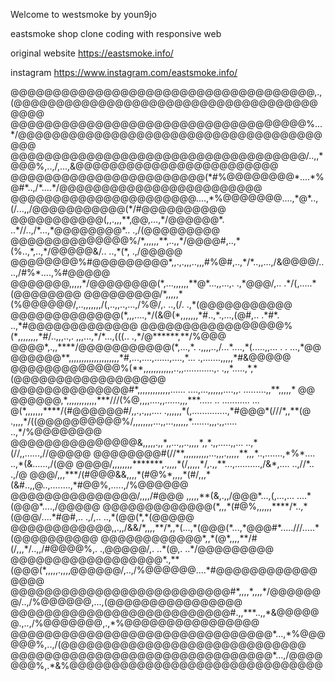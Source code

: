 Welcome to westsmoke by youn9jo

eastsmoke shop clone coding with responsive web 

original website
https://eastsmoke.info/

instagram
https://www.instagram.com/eastsmoke.info/

<rawtext>
@@@@@@@@@@@@@@@@@@@@@@@@@@@@@@@@@@@@,.,(@@@@@@@@@@@@@@@@@@@@@@@@@@@@@@@@@@@@@@@@
@@@@@@@@@@@@@@@@@@@@@@@@@@@@@@@@@@@%...*/@@@@@@@@@@@@@@@@@@@@@@@@@@@@@@@@@@@@@@@
@@@@@@@@@@@@@@@@@@@@@@@@@@@@@@@@@@@/..,,*@@@%,..,/,...,&@@@@@@@@@@@@@@@@@@@@@@@@
@@@@@@@@@@@@@@@@@@@@@@@(*#%@@@@@@@@*....*%@#*..,/*....*/@@@@@@@@@@@@@@@@@@@@@@@@
@@@@@@@@@@@@@@@@@@@@@@....,*%@@@@@@@....,*@*..,(/...,,/@@@@@@@@@@@(*/#@@@@@@@@@@
@@@@@@@@@@@(,,.,,,**,@@,...,*/@@@@@@*. ..*//..,/*...,*@@@@@@@@*..  .,/(@@@@@@@@@
@@@@@@@@@@@@@@%/*,,,,,,**,..,,*/@@@@#,..,*(%..,*,..,*/@@@@@&/.. ..,*(*, .,/@@@@@
@@@@@@@@%#@@@@@@@@@*,,.,.,,,..,,,#%@#,..,*/*..,,...,/&@@@@/....,/#%*....,%#@@@@@
@@@@@@@,,,,,*/@@@@@@@@(*,...,,,,,,**@*...,,...,. .,*@@@/,.. .*/(,.....*(@@@@@@@@
@@@@@@@@@/*,,,,,*(%@@@@@@/,..,,,,,,,/(,..,,..,...,/%@/,. ..,(/.  .,*(@@@@@@@@@@@
@@@@@@@@@@@@@(*,,,....,*/(&@(*,,,,,,,*#..,*.,...,(@#,.. .*#*. ..,*#@@@@@@@@@@@@@
@@@@@@@@@@@@@@@@@%(*,,,,,,,,*#/..,,,..,. ,,,...,*/*...,(((.. .,*/@******,**/%@@@
@@@@*,.,,****/@@@@@@@@@@@(*,...,*. .,,,,..,/...*....,*(.....,,... .   .  ...,*@@
@@@@@@**,,,,,,,,,,,,,,,,,,,,*#,...,....,......,....,*...  .,.......,,,,,*#&@@@@@
@@@@@@@@@@@@@%(**,,,,,,,,,,,,..,,............,. .,,*.....,*,*(@@@@@@@@@@@@@@@@@@
@@@@@@@@@@@@@@#*,,,,,,,,,,,,,...... ....,...,,,,,,....,,. .........,,**,,,,,* @@
@@@@@@,*,,,,,,,,,,,,***///(%@,,,,....,,......,,,***..... .. ...........      ...
@(*,,,,,,,****/(#@@@@@@#/,,.,.,,,.... .,,,,,,*(,..............,*#@@@*(///*,,**(@
.,,,,*/((@@@@@@@@@@%/,,,,,,,,...,,...,,,,,,*.......,,,.,,.....    ..,*/%@@@@@@@@
@@@@@@@@@@@@@@@&,,,,,.,,*,,...,,..,,,,*,,*.,,.....,,...  ..,*(//,,......,//@@@@@
@@@@@@@@#(//**,,,,,,,,,,...,,,.,,,,,**,,,*..,.......,*%*....   ..,*(&......,/(@@
@@@@/,,,,,,,,*******,.,,,,*(/,,,,,*/,.,,**...,..........,/&*,....  ..,//*.. .,/@
@@@/,,,***/(#@@@&&,,,,*(#@%*,,,,*(#/,,,*(&#..,,@..,........,*#@@%,.....,/%@@@@@@
@@@@@@@@@@@@@@@/,,,,/#@@@ ,,,,,**(&,.,,/@@@*...,(,...,...  ....*(@@@*....,/@@@@@
@@@@@@@@@@@@@(*,,,*(#@%,,,,,,****/*..,*(@@@/....*#@#,.. .,/,.. ..,*(@@(*,*(@@@@@
@@@@@@@@@@@@,,.,,/&&/*,,,,**/*,,*(...,*(@@@(*...,*@@@#*.....///.....*(@@@@@@@@@@
@@@@@@@@@@@@*,,*(@*,,,,**/#(/,,,*/..,,/#@@@@%,. .,@@@@@/,. ..*(@,. ..*/@@@@@@@@@
@@@@@@@@@@@@@@@@@@*.,**(@@@(*,,,,,.,,,,@@@@@@/,..,/%@@@@@@....*#@@@@@@@@@@@@@@@@
@@@@@@@@@@@@@@@@@@@@@@@@@@#*,,,,*,,,,*/@@@@@@@/..,/%@@@@@@,...,(@@@@@@@@@@@@@@@@
@@@@@@@@@@@@@@@@@@@@@@@@@@#.,,***..,,*&@@@@@@.,..,/%@@@@@@@,.,*%@@@@@@@@@@@@@@@@
@@@@@@@@@@@@@@@@@@@@@@@@@@@@@@@*...,*%@@@@@@%,..,/(@@@@@@@@@@@@@@@@@@@@@@@@@@@@@
@@@@@@@@@@@@@@@@@@@@@@@@@@@@@@@*...,/@@@@@@@%,.*&%@@@@@@@@@@@@@@@@@@@@@@@@@@@@@@
</rawtext>
